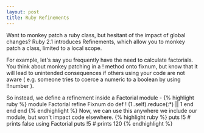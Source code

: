 ```yaml
---
layout: post
title: Ruby Refinements
---
```

Want to monkey patch a ruby class, but hesitant of the impact of global changes?  Ruby 2.1 introduces Refinements, which allow you to monkey patch a class, limited to a local scope.

For example, let's say you frequently have the need to calculate factorials. You think about monkey patching in a ! method onto fixnum, but know that it will lead to unintended consequences if others using your code are not aware ( e.g. someone tries to coerce a numeric to a boolean by using !!number ).

So instead, we define a refinement inside a Factorial module -
{% highlight ruby %}
module Factorial
  refine Fixnum do
    def !
      (1..self).reduce(:*) || 1
    end
  end
end
{% endhighlight %}
Now, we can use this anywhere we include our module, but won't impact code elsewhere.
{% highlight ruby %}
  puts !5 # prints false
using Factorial
puts !5 # prints 120
{% endhighlight %}
